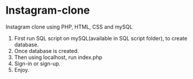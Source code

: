# Instagram-clone
Instagram clone using PHP, HTML, CSS and mySQL

1. First run SQL script on mySQL(available in SQL script folder), to create database.
2. Once database is created.
3. Then using localhost, run index.php
4. Sign-in or sign-up.
5. Enjoy.
